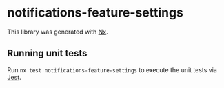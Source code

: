 # notifications-feature-settings

This library was generated with [Nx](https://nx.dev).

## Running unit tests

Run `nx test notifications-feature-settings` to execute the unit tests via [Jest](https://jestjs.io).
